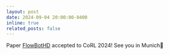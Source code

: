 ```yaml
---
layout: post
date: 2024-09-04 20:00:00-0400
inline: true
related_posts: false
---
```


Paper [FlowBotHD](https://flowbothd.github.io/) accepted to CoRL 2024! See you in Munich🎉
